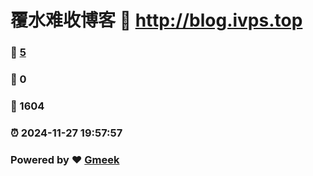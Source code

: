 # 覆水难收博客 :link: http://blog.ivps.top 
### :page_facing_up: [5](http://blog.ivps.top/tag.html) 
### :speech_balloon: 0 
### :hibiscus: 1604 
### :alarm_clock: 2024-11-27 19:57:57 
### Powered by :heart: [Gmeek](https://github.com/Meekdai/Gmeek)
